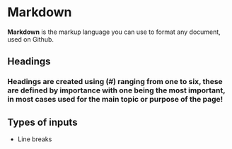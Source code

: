 # Markdown

**Markdown** is the markup language you can use to format any document, used on Github.

## Headings

### Headings are created using (#) ranging from one to six, these are defined by importance with one being the most important, in most cases used for the main topic or purpose of the page!

## Types of inputs

- Line breaks